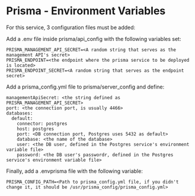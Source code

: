 # Prisma - Environment Variables

For this service, 3 configuration files must be added:

Add a .env file inside prisma/api_config with the following variables set:
```
PRISMA_MANAGEMENT_API_SECRET=<A random string that serves as the management API's secret>
PRISMA_ENDPOINT=<the endpoint where the prisma service to be deployed is located>
PRISMA_ENDPOINT_SECRET=<A random string that serves as the endpoint secret>
```
Add a prisma_config.yml file to prisma/server_config and define:
```
managementApiSecret: <the string defined as PRISMA_MANAGEMENT_API_SECRET>
port: <the connection port, is usually 4466>
databases:
  default:
    connector: postgres
    host: postgres
    port: <DB connection port, Postgres uses 5432 as default>
    database: <the name of the database>
    user: <the DB user, defined in the Postgres service's environment variable file>
    password: <the DB user's passwordr, defined in the Postgres service's environment variable file>
```

Finally, add a .envprisma file with the following variable:
```
PRISMA_CONFIG_PATH=<Path to prisma_config.yml file, if you didn't change it, it should be /usr/prisma_config/prisma_config.yml>
```